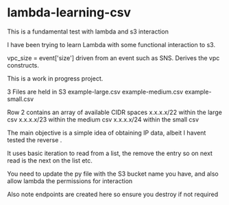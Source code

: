# lambda-learning-csv
This is a fundamental test with lambda and s3 interaction

I have been trying to learn Lambda with some functional interaction to s3.

vpc_size = event['size'] driven from an event such as SNS. Derives the vpc constructs.

This is a work in progress project. 

3 Files are held in S3 
example-large.csv
example-medium.csv
example-small.csv

Row 2 contains an array of available CIDR spaces 
x.x.x.x/22 within the large csv
x.x.x.x/23 within the medium csv
x.x.x.x/24 within the small csv 

The main objective is a simple idea of obtaining IP data, albeit I havent tested the reverse .

It uses basic iteration to read from a list, the remove the entry so on next read is the next on the list etc.

You need to update the py file with the S3 bucket name you have, and also allow lambda the permissions for interaction

Also note endpoints are created here so ensure you destroy if not required
